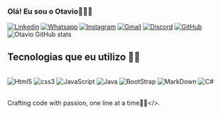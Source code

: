 
### Olá! Eu sou o Otavio👨🏽‍💻

[![Linkedin](https://img.shields.io/badge/LinkedIn-0077B5?style=for-the-badge&logo=linkedin&logoColor=white)](https://www.linkedin.com/in/otavio-rosa-rodrigues/)
[![Whatsapp](https://img.shields.io/badge/WhatsApp-25D366?style=for-the-badge&logo=whatsapp&logoColor=white)](https://wa.me/5515981201158?text=Ol%C3%A1!%20Eu%20sou%20o%20Otavio%F0%9F%91%A8%F0%9F%8F%BD%E2%80%8D%F0%9F%92%BB)
[![Instagram](https://img.shields.io/badge/Instagram-E4405F?style=for-the-badge&logo=instagram&logoColor=white)](https://www.instagram.com/_taaaavin/)
[![Gmail](https://img.shields.io/badge/Gmail-D14836?style=for-the-badge&logo=gmail&logoColor=white)](mailto:otaviorosa.rdr@gmail.com)
[![Discord](https://img.shields.io/badge/Discord-7289DA?style=for-the-badge&logo=discord&logoColor=white)](https://discord.com/channels/1113359607314784326/1113359608153636886)
[![GitHub](https://img.shields.io/badge/GitHub-100000?style=for-the-badge&logo=github&logoColor=white)](https://github.com/OtavioRdR)
![Otavio GitHub stats](https://github-readme-stats.vercel.app/api?username=OtavioRdR&show_icons=true&theme=synthwave)

## Tecnologias que eu utilizo 👨‍💻

<div style="display: inline_block"><br/><img akign="center" alt="Html5" src="https://img.shields.io/badge/HTML5-E34F26?style=for-the-badge&logo=html5&logoColor=white">
<img akign="center" alt="css3" src="https://img.shields.io/badge/CSS3-1572B6?style=for-the-badge&logo=css3&logoColor=white">
<img akign="center" alt="JavaScript" src="https://img.shields.io/badge/JavaScript-F7DF1E?style=for-the-badge&logo=javascript&logoColor=black">
<img akign="center" alt="Java" src="https://img.shields.io/badge/Java-ED8B00?style=for-the-badge&logo=openjdk&logoColor=white">
<img akign="center" alt="BootStrap" src="https://img.shields.io/badge/Bootstrap-563D7C?style=for-the-badge&logo=bootstrap&logoColor=white">
<img akign="center" alt="MarkDown" src="https://img.shields.io/badge/Markdown-000000?style=for-the-badge&logo=markdown&logoColor=white">
<img akign="center" alt="C#" src="https://img.shields.io/badge/C%23-239120?style=for-the-badge&logo=c-sharp&logoColor=white"> </div></br>

Crafting code with passion, one line at a time👨‍💻</>.
